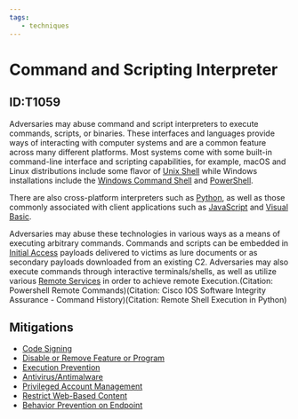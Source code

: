 ```yaml
---
tags:
   - techniques
---
```

# Command and Scripting Interpreter
## ID:T1059
Adversaries may abuse command and script interpreters to execute commands, scripts, or binaries. These interfaces and languages provide ways of interacting with computer systems and are a common feature across many different platforms. Most systems come with some built-in command-line interface and scripting capabilities, for example, macOS and Linux distributions include some flavor of [Unix Shell](techniques/T1059/004) while Windows installations include the [Windows Command Shell](techniques/T1059/003) and [PowerShell](techniques/T1059/001).

There are also cross-platform interpreters such as [Python](techniques/T1059/006), as well as those commonly associated with client applications such as [JavaScript](techniques/T1059/007) and [Visual Basic](techniques/T1059/005).

Adversaries may abuse these technologies in various ways as a means of executing arbitrary commands. Commands and scripts can be embedded in [Initial Access](tactics/TA0001) payloads delivered to victims as lure documents or as secondary payloads downloaded from an existing C2. Adversaries may also execute commands through interactive terminals/shells, as well as utilize various [Remote Services](techniques/T1021) in order to achieve remote Execution.(Citation: Powershell Remote Commands)(Citation: Cisco IOS Software Integrity Assurance - Command History)(Citation: Remote Shell Execution in Python)
## Mitigations
* [Code Signing](mitigations/M1045)
* [Disable or Remove Feature or Program](mitigations/M1042)
* [Execution Prevention](mitigations/M1038)
* [Antivirus/Antimalware](mitigations/M1049)
* [Privileged Account Management](mitigations/M1026)
* [Restrict Web-Based Content](mitigations/M1021)
* [Behavior Prevention on Endpoint](mitigations/M1040)
